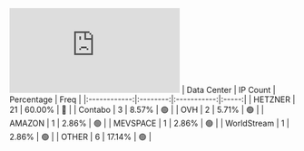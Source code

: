 ![Diagramm](https://github.com/obajay/StateSync-snapshots/blob/main/Projects/Hypersign/1/README.md)
| Data Center | IP Count | Percentage | Freq |
|:------------:|:--------:|:-----------:|:-----:|
| HETZNER | 21 | 60.00% | 🔴 |
| Contabo | 3 | 8.57% | 🟢 |
| OVH | 2 | 5.71% | 🟢 |
| AMAZON | 1 | 2.86% | 🟢 |
| MEVSPACE | 1 | 2.86% | 🟢 |
| WorldStream | 1 | 2.86% | 🟢 |
| OTHER | 6 | 17.14% | 🟢 |